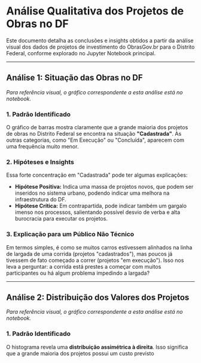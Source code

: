 # Análise Qualitativa dos Projetos de Obras no DF

Este documento detalha as conclusões e insights obtidos a partir da análise visual dos dados de projetos de investimento do ObrasGov.br para o Distrito Federal, conforme explorado no Jupyter Notebook principal.

---

## Análise 1: Situação das Obras no DF

*Para referência visual, o gráfico correspondente a esta análise está no notebook.*

### 1. Padrão Identificado
O gráfico de barras mostra claramente que a grande maioria dos projetos de obras no Distrito Federal se encontra na situação **"Cadastrada"**. As outras categorias, como "Em Execução" ou "Concluída", aparecem com uma frequência muito menor.

### 2. Hipóteses e Insights
Essa forte concentração em "Cadastrada" pode ter algumas explicações:
* **Hipótese Positiva:** Indica uma massa de projetos novos, que podem ser inseridos no sistema urbano, podendo indicar uma melhora na infraestrutura do DF.
* **Hipótese Crítica:** Em contrapartida, pode indicar também um gargalo imenso nos processos, salientando possível desvio de verba e alta burocracia para executar os projetos.

### 3. Explicação para um Público Não Técnico
Em termos simples, é como se muitos carros estivessem alinhados na linha de largada de uma corrida (projetos "cadastrados"), mas poucos já tivessem de fato começado a correr (projetos "em execução"). Isso nos leva a perguntar: a corrida está prestes a começar com muitos participantes ou há algum problema impedindo a largada?

---

## Análise 2: Distribuição dos Valores dos Projetos

*Para referência visual, o gráfico correspondente a esta análise está no notebook.*

### 1. Padrão Identificado
O histograma revela uma **distribuição assimétrica à direita**. Isso significa que a grande maioria dos projetos possui um custo previsto
